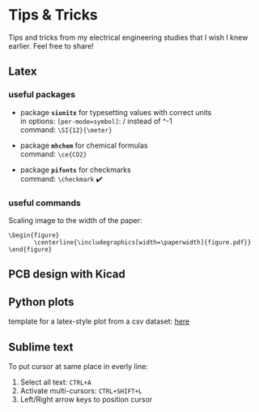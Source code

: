 # Tips & Tricks
Tips and tricks from my electrical engineering studies that I wish I knew earlier. Feel free to share!
## Latex 
### useful packages
- package **`siunitx`** for typesetting values with correct units \
in options: `[per-mode=symbol]`: / instead of ^-1 \
command: `\SI{12}{\meter}`
- package **`mhchem`** for chemical formulas  \
command: `\ce{CO2}`

- package **`pifonts`** for checkmarks \
command: `\checkmark` :heavy_check_mark:


### useful commands
Scaling image to the width of the paper: 
 ```
 \begin{figure}
        \centerline{\includegraphics[width=\paperwidth]{figure.pdf}}
 \end{figure}
 ```

## PCB design with Kicad


## Python plots
template for a latex-style plot from a csv dataset:
[here](https://github.com/simonperneel/Tips-n-Tricks/tree/master/Python%20plot)


## Sublime text
To put cursor at same place in everly line:
1. Select all text: `CTRL+A`
2. Activate multi-cursors: `CTRL+SHIFT+L`
3. Left/Right arrow keys to position cursor


